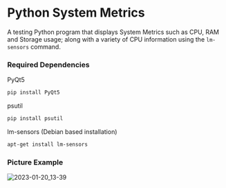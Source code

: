 # Python System Metrics

A testing Python program that displays System Metrics such as CPU, RAM and Storage usage; along with a variety of CPU information using the `lm-sensors` command.

### Required Dependencies

PyQt5
```python
pip install PyQt5
```
psutil
```python
pip install psutil
```
lm-sensors (Debian based installation)
```bash
apt-get install lm-sensors
```

### Picture Example

![2023-01-20_13-39](https://user-images.githubusercontent.com/90534409/213779803-e8c997f8-8310-4032-acfe-18fe74118c90.png)
